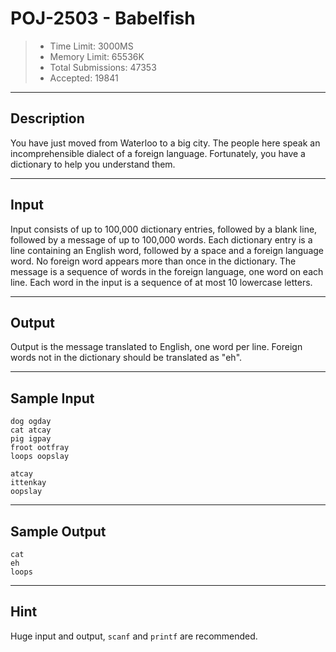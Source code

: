 # POJ-2503 - Babelfish

> * Time Limit: 3000MS
> * Memory Limit: 65536K
> * Total Submissions: 47353
> * Accepted: 19841

---
## Description

You have just moved from Waterloo to a big city. The people here speak an incomprehensible dialect of a foreign language. Fortunately, you have a dictionary to help you understand them.

---
## Input

Input consists of up to 100,000 dictionary entries, followed by a blank line, followed by a message of up to 100,000 words. Each dictionary entry is a line containing an English word, followed by a space and a foreign language word. No foreign word appears more than once in the dictionary. The message is a sequence of words in the foreign language, one word on each line. Each word in the input is a sequence of at most 10 lowercase letters.

---
## Output

Output is the message translated to English, one word per line. Foreign words not in the dictionary should be translated as "eh".

---
## Sample Input

```
dog ogday
cat atcay
pig igpay
froot ootfray
loops oopslay

atcay
ittenkay
oopslay
```

---
## Sample Output

```
cat
eh
loops
```

---
## Hint

Huge input and output, `scanf` and `printf` are recommended.